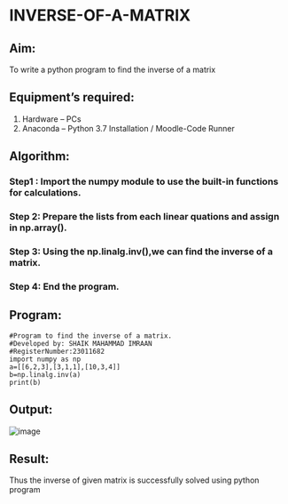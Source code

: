 # INVERSE-OF-A-MATRIX
## Aim:
To write a python program to find the inverse of a matrix
## Equipment’s required:
1. 	Hardware – PCs
2. 	Anaconda – Python 3.7 Installation / Moodle-Code Runner
## Algorithm:
### Step1 : Import the numpy module to use the built-in functions for calculations.
### Step 2: Prepare the lists from each linear quations and assign in np.array().
### Step 3: Using the np.linalg.inv(),we can find the inverse of a matrix.
### Step 4: End the program.

## Program:
```
#Program to find the inverse of a matrix.
#Developed by: SHAIK MAHAMMAD IMRAAN
#RegisterNumber:23011682
import numpy as np
a=[[6,2,3],[3,1,1],[10,3,4]]
b=np.linalg.inv(a)
print(b)
```
## Output:
![image](https://github.com/IMRAAN2005/INVERSE-OF-A-MATRIX/assets/149347407/1ad2f889-8e4c-454f-b846-8dc2a96aa217)


## Result:
Thus the inverse of given matrix is successfully solved using python program

